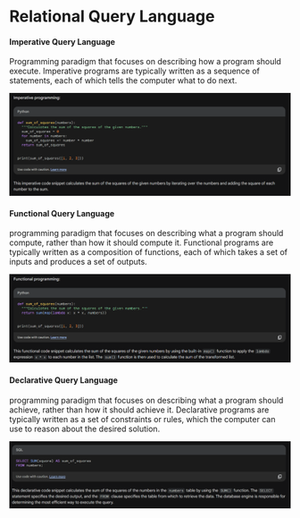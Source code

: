 # Relational Query Language

#### Imperative Query Language
Programming paradigm that focuses on describing how a program should execute. Imperative programs are typically written as a sequence of statements, each of which tells the computer what to do next.


![](../../Attachments/relational-query-language-20230924-3.png)


#### Functional Query Language 
programming paradigm that focuses on describing what a program should compute, rather than how it should compute it. Functional programs are typically written as a composition of functions, each of which takes a set of inputs and produces a set of outputs.

![](../../Attachments/relational-query-language-20230924-4.png)


#### Declarative Query Language
programming paradigm that focuses on describing what a program should achieve, rather than how it should achieve it. Declarative programs are typically written as a set of constraints or rules, which the computer can use to reason about the desired solution.

![](../../Attachments/relational-query-language-20230924-5.png)


